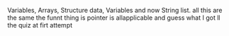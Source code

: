Variables, Arrays, Structure data, Variables and now String list. all this are the same
the funnt thing is pointer is allapplicable
and guess what I got ll the quiz at firt attempt
